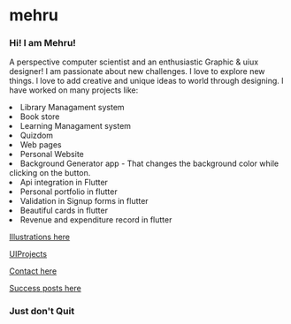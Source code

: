 # mehru

<h3> Hi! I am Mehru! </h3>

<ui></ui>
<p> A perspective computer scientist and an enthusiastic Graphic & uiux designer! I am passionate about new challenges. I love to explore new things. l love to add creative and unique ideas to world through designing. I have worked on many projects like: 
  <ui></ui>
  <li> Library Managament system </li>
<li> Book store </li>
  <li> Learning Managament system </li>
  <li> Quizdom</li>
  <li> Web pages</li>
  <li> Personal Website </li>
  <li> Background Generator app - That changes the background color while clicking on the button.</li>
  <li> Api integration in Flutter</li>
  <li> Personal portfolio in flutter </li>
  <li> Validation in Signup forms in flutter </li>
  <li> Beautiful cards in flutter </li>
  <li> Revenue and expenditure record in flutter </li>
  <ui></ui>
  <ui></ui>
  <ui></ui>
  </p>
  <a href="Illustration.html">Illustrations here </a>
 
  <a href="uiproject.html">UIProjects </a>
  
  <a href="contact.html">Contact here </a>
 
<a href="success.html">Success posts here </a>
<ui></ui>
<ui></ui>


<h3> Just don't Quit </h3>
